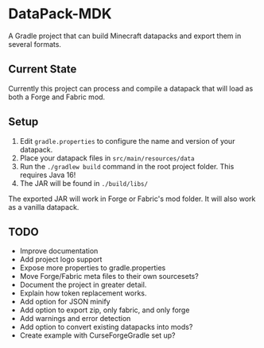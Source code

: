 # DataPack-MDK
A Gradle project that can build Minecraft datapacks and export them in several formats.

## Current State
Currently this project can process and compile a datapack that will load as both a Forge and Fabric mod. 

## Setup
1. Edit `gradle.properties` to configure the name and version of your datapack.
2. Place your datapack files in `src/main/resources/data`
3. Run the `./gradlew build` command in the root project folder. This requires Java 16!
4. The JAR will be found in `./build/libs/`

The exported JAR will work in Forge or Fabric's mod folder. It will also work as a vanilla datapack.

## TODO
- Improve documentation
- Add project logo support
- Expose more properties to gradle.properties
- Move Forge/Fabric meta files to their own sourcesets?
- Document the project in greater detail.
- Explain how token replacement works.
- Add option for JSON minify
- Add option to export zip, only fabric, and only forge
- Add warnings and error detection
- Add option to convert existing datapacks into mods?
- Create example with CurseForgeGradle set up?